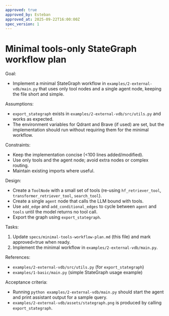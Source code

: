 ```yaml
---
approved: true
approved_by: Esteban
approved_at: 2025-09-22T16:00:00Z
spec_version: 1
---
```


# Minimal tools-only StateGraph workflow plan

Goal:
- Implement a minimal StateGraph workflow in `examples/2-external-vdb/main.py` that uses only tool nodes and a single agent node, keeping the file short and simple.

Assumptions:
- `export_stategraph` exists in `examples/2-external-vdb/src/utils.py` and works as expected.
- The environment variables for Qdrant and Brave (if used) are set, but the implementation should run without requiring them for the minimal workflow.

Constraints:
- Keep the implementation concise (<100 lines added/modified).
- Use only tools and the agent node; avoid extra nodes or complex routing.
- Maintain existing imports where useful.

Design:
- Create a `ToolNode` with a small set of tools (re-using `hf_retriever_tool`, `transformer_retriever_tool`, `search_tool`).
- Create a single `agent` node that calls the LLM bound with tools.
- Use `add_edge` and `add_conditional_edges` to cycle between `agent` and `tools` until the model returns no tool call.
- Export the graph using `export_stategraph`.

Tasks:
1. Update `specs/minimal-tools-workflow-plan.md` (this file) and mark approved=true when ready.
2. Implement the minimal workflow in `examples/2-external-vdb/main.py`.

References:
- `examples/2-external-vdb/src/utils.py` (for `export_stategraph`)
- `examples/1-basic/main.py` (simple StateGraph usage example)

Acceptance criteria:
- Running `python examples/2-external-vdb/main.py` should start the agent and print assistant output for a sample query.
- `examples/2-external-vdb/assets/stategraph.png` is produced by calling `export_stategraph`.
